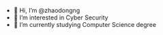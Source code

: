 - 👋 Hi, I’m @zhaodongng
- 👀 I’m interested in Cyber Security
- 🌱 I’m currently studying Computer Science degree

<!---
zhaodongng/zhaodongng is a ✨ special ✨ repository because its `README.md` (this file) appears on your GitHub profile.
You can click the Preview link to take a look at your changes.
--->
